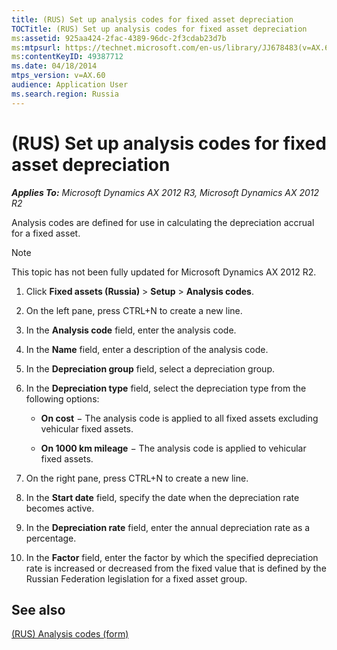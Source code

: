 ```yaml
---
title: (RUS) Set up analysis codes for fixed asset depreciation
TOCTitle: (RUS) Set up analysis codes for fixed asset depreciation
ms:assetid: 925aa424-2fac-4389-96dc-2f3cdab23d7b
ms:mtpsurl: https://technet.microsoft.com/en-us/library/JJ678483(v=AX.60)
ms:contentKeyID: 49387712
ms.date: 04/18/2014
mtps_version: v=AX.60
audience: Application User
ms.search.region: Russia
---
```


# (RUS) Set up analysis codes for fixed asset depreciation 


_**Applies To:** Microsoft Dynamics AX 2012 R3, Microsoft Dynamics AX 2012 R2_

Analysis codes are defined for use in calculating the depreciation accrual for a fixed asset.


> [!NOTE]
> <P>This topic has not been fully updated for Microsoft Dynamics AX 2012 R2.</P>



1.  Click **Fixed assets (Russia)** \> **Setup** \> **Analysis codes**.

2.  On the left pane, press CTRL+N to create a new line.

3.  In the **Analysis code** field, enter the analysis code.

4.  In the **Name** field, enter a description of the analysis code.

5.  In the **Depreciation group** field, select a depreciation group.

6.  In the **Depreciation type** field, select the depreciation type from the following options:
    
      - **On cost** − The analysis code is applied to all fixed assets excluding vehicular fixed assets.
    
      - **On 1000 km mileage** − The analysis code is applied to vehicular fixed assets.

7.  On the right pane, press CTRL+N to create a new line.

8.  In the **Start date** field, specify the date when the depreciation rate becomes active.

9.  In the **Depreciation rate** field, enter the annual depreciation rate as a percentage.

10. In the **Factor** field, enter the factor by which the specified depreciation rate is increased or decreased from the fixed value that is defined by the Russian Federation legislation for a fixed asset group.

## See also

[(RUS) Analysis codes (form)](https://technet.microsoft.com/en-us/library/jj852147\(v=ax.60\))

  


